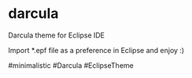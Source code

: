 # darcula
 Darcula theme for Eclipse IDE



Import *.epf file as a preference in Eclipse and enjoy :)



#minimalistic #Darcula #EclipseTheme
